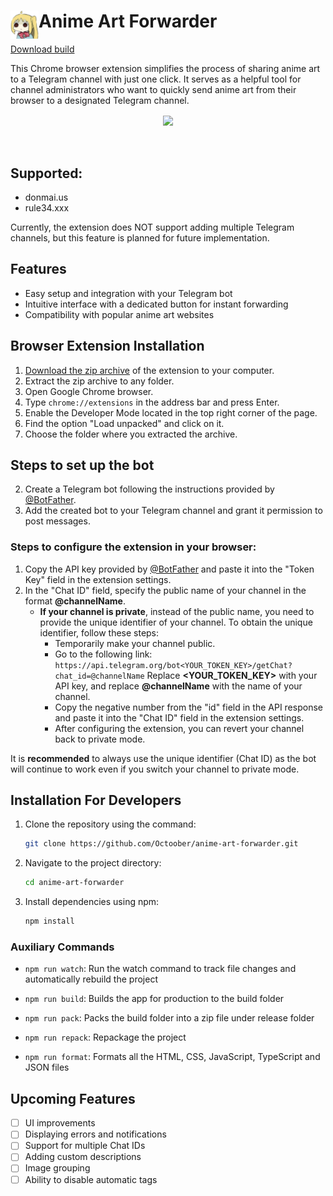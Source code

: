 # <img src="public/icons/icon_48.png" width="45" align="left"> Anime Art Forwarder

<a target="_blank" href="https://github.com/Octoober/anime-art-forwarder/releases">Download build</a>

This Chrome browser extension simplifies the process of sharing anime art to a Telegram channel with just one click. It serves as a helpful tool for channel administrators who want to quickly send anime art from their browser to a designated Telegram channel.
<br>
<div align="center">
    <img width="500" align="center" src="./assets/example.gif">
</div>
<br><br>

## Supported:
- donmai.us
- rule34.xxx

Currently, the extension does NOT support adding multiple Telegram channels, but this feature is planned for future implementation.

## Features
- Easy setup and integration with your Telegram bot
- Intuitive interface with a dedicated button for instant forwarding
- Compatibility with popular anime art websites

## Browser Extension Installation
1. <a target="_blank" href="https://github.com/Octoober/anime-art-forwarder/releases">Download the zip archive</a> of the extension to your computer.
2. Extract the zip archive to any folder.
3. Open Google Chrome browser.
4. Type `chrome://extensions` in the address bar and press Enter.
5. Enable the Developer Mode located in the top right corner of the page.
6. Find the option "Load unpacked" and click on it.
7. Choose the folder where you extracted the archive.
## Steps to set up the bot
2. Create a Telegram bot following the instructions provided by <a target="_blank" href="https://t.me/BotFather">@BotFather</a>.
3. Add the created bot to your Telegram channel and grant it permission to post messages.


### Steps to configure the extension in your browser:
1. Copy the API key provided by <a target="_blank" href="https://t.me/BotFather">@BotFather</a> and paste it into the "Token Key" field in the extension settings.
2. In the "Chat ID" field, specify the public name of your channel in the format **@channelName**.
   - **If your channel is private**, instead of the public name, you need to provide the unique identifier of your channel.
     To obtain the unique identifier, follow these steps:
     - Temporarily make your channel public.
     - Go to the following link: `https://api.telegram.org/bot<YOUR_TOKEN_KEY>/getChat?chat_id=@channelName`
       Replace **<YOUR_TOKEN_KEY>** with your API key, and replace **@channelName** with the name of your channel.
     - Copy the negative number from the "id" field in the API response and paste it into the "Chat ID" field in the extension settings.
     - After configuring the extension, you can revert your channel back to private mode.

It is **recommended** to always use the unique identifier (Chat ID) as the bot will continue to work even if you switch your channel to private mode.


## Installation For Developers
1. Clone the repository using the command:

    ```sh
    git clone https://github.com/Octoober/anime-art-forwarder.git
    ```

2. Navigate to the project directory:

    ```sh
    cd anime-art-forwarder
    ```

3. Install dependencies using npm:

    ```sh
    npm install
    ```

### Auxiliary Commands

- `npm run watch`: Run the watch command to track file changes and automatically rebuild the project

- `npm run build`: Builds the app for production to the build folder

- `npm run pack`: Packs the build folder into a zip file under release folder

- `npm run repack`: Repackage the project

- `npm run format`: Formats all the HTML, CSS, JavaScript, TypeScript and JSON files

    


## Upcoming Features
- [ ] UI improvements
- [ ] Displaying errors and notifications
- [ ] Support for multiple Chat IDs
- [ ] Adding custom descriptions
- [ ] Image grouping
- [ ] Ability to disable automatic tags
